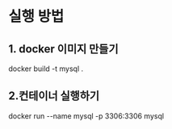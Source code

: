 # 실행 방법

## 1. docker 이미지 만들기
docker build -t mysql .
## 2.컨테이너 실행하기
docker run --name mysql -p 3306:3306 mysql
